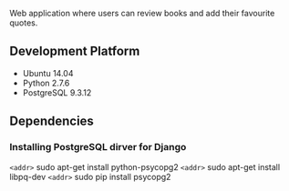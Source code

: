 Web application where users can review books and add their favourite quotes.

## Development Platform
* Ubuntu 14.04
* Python 2.7.6
* PostgreSQL 9.3.12

## Dependencies

### Installing PostgreSQL dirver for Django
`<addr>` sudo apt-get install python-psycopg2
`<addr>` sudo apt-get install libpq-dev
`<addr>` sudo pip install psycopg2

